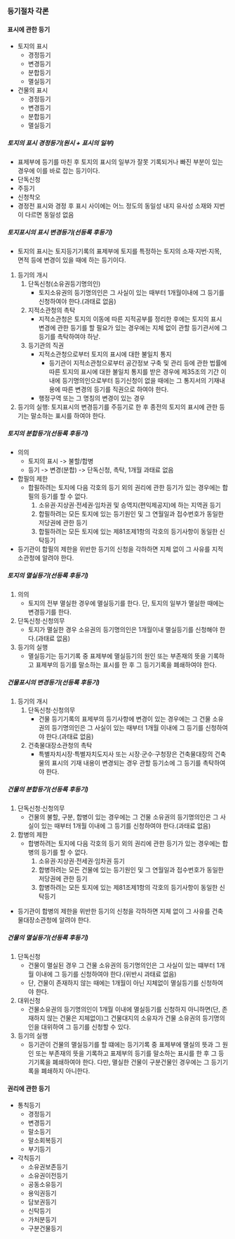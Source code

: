 ### 등기절차 각론
#### 표시에 관한 등기
- 토지의 표시
    - 경정등기
    - 변경등기
    - 분합등기
    - 멸실등기
- 건물의 표시
    - 경정등기
    - 변경등기
    - 분합등기
    - 멸실등기
##### 토지의 표시 경정등기(원시 + 표시의 일부)
- 표제부에 등기를 마친 후 토지의 표시의 일부가 잘못 기록되거나 빠진 부분이 있는 경우에 이를 바로 잡는 등기이다.
- 단독신청
- 주등기
- 신청착오
- 경정전 표시와 경정 후 표시 사이에는 어느 정도의 동일성 내지 유사성 소재와 지번이 다르면 동일성 없음
##### 토지표시의 표시 변경등기(선등록 후등기)
- 토지의 표시는 토지등기기록의 표제부에 토지를 특정하는 토지의 소재·지번·지목, 면적 등에 변경이 있을 때에 하는 등기이다.
1. 등기의 개시
    1. 단독신청(소유권등기명의인)
        - 토지소유권의 등기명의인은 그 사실이 있는 때부터 1개월이내에 그 등기를 신청하여야 한다.(과태료 없음)
    2. 지적소관청의 촉탁
        - 지적소관청은 토지의 이동에 따른 지적공부를 정리한 후에는 토지의 표시 변경에 관한 등기를 할 필요가 있는 경우에는 지체 없이 관할 등기관서에 그 등기를 촉탁하여야 하낟.
    3. 등기관의 직권
        - 지적소관청으로부터 토지의 표시에 대한 불일치 통지
            - 등기관이 지적소관청으로부터 공간정보 구축 및 관리 등에 관한 법률에 따른 토지의 표시에 대한 불일치 통지를 받은 경우에 제35조의 기간 이내에 등기명의인으로부터 등기신청이 없을 때에는 그 통지서의 기재내용에 따른 변경의 등기를 직권으로 하여야 한다.
        - 행정구역 또는 그 명칭의 변경이 있는 경우
2. 등기의 실행: 토지표시의 변경등기를 주등기로 한 후 종전의 토지의 표시에 관한 등기는 말소하는 표시를 하여야 한다.
##### 토지의 분합등기(선등록 후등기)
- 의의
    - 토지의 표시 -> 불할/합병
    - 등기 -> 변경(분합) -> 단독신청, 촉탁, 1개월 과태료 없음
- 합필의 제한
    - 합필하려는 토지에 다음 각호의 등기 외의 권리에 관한 등기가 있는 경우에는 합필의 등기를 할 수 없다.
        1. 소유권·지상권·전세권·임차권 및 승역지(편익제공지)에 하는 지역권 등기
        2. 합필하려는 모든 토지에 있는 등기원인 및 그 연월일과 접수번호가 동일한 저당권에 관한 등기
        3. 합필하려는 모든 토지에 있는 제81조제1항의 각호의 등기사항이 동일한 신탁등기
- 등기관이 합필의 제한을 위반한 등기의 신청을 각하하면 지체 없이 그 사유를 지적소관청에 알려야 한다.
##### 토지의 멸실등기(선등록 후등기)
1. 의의
    - 토지의 전부 멸실한 경우에 멸실등기를 한다. 단, 토지의 일부가 멸실한 때에는 변경등기를 한다.
2. 단독신청·신청의무
    - 토지가 멸실한 경우 소유권의 등기명의인은 1개월이내 멸실등기를 신청해야 한다.(과태료 없음)
3. 등기의 실행
    - 멸실등기는 등기기록 중 표제부에 멸실등기의 원인 또는 부존재의 뜻을 기록하고 표제부의 등기를 말소하는 표시를 한 후 그 등기기록을 폐쇄하여야 한다.
##### 건물표시의 변경등기(선등록 후등기)
1. 등기의 개시
    1. 단독신청·신청의무
        - 건물 등기기록의 표제부의 등기사항에 변경이 있는 경우에는 그 건물 소유권의 등기명의인은 그 사실이 있는 때부터 1개월 이내에 그 등기를 신청하여야 한다.(과태료 없음)
    2. 건축물대장소관청의 촉탁
        - 특별자치시장·특별자치도지사 또는 시장·군수·구청장은 건축물대장의 건축물의 표시의 기재 내용이 변경되는 경우 관할 등기소에 그 등기를 촉탁하여야 한다.
##### 건물의 분합등기(선등록 후등기)
1. 단독신청·신청의무
    - 건물의 불할, 구분, 합병이 있는 경우에는 그 건물 소유권의 등기명의인은 그 사실이 있는 때부터 1개월 이내에 그 등기를 신청하여야 한다.(과태료 없음)
2. 합병의 제한
    - 합병하려는 토지에 다음 각호의 등기 외의 권리에 관한 등기가 있는 경우에는 합병의 등기를 할 수 없다.
        1. 소유권·지상권·전세권·임차권 등기
        2. 합병하려는 모든 건물에 있는 등기원인 및 그 연월일과 접수번호가 동일한 저당권에 관한 등기
        3. 합병하려는 모든 토지에 있는 제81조제1항의 각호의 등기사항이 동일한 신탁등기
- 등기관이 합병의 제한을 위반한 등기의 신청을 각하하면 지체 없이 그 사유를 건축물대장소관청에 알려야 한다.
##### 건물의 멸실등기(선등록 후등기)
1. 단독신청
    - 건물이 멸실된 경우 그 건물 소유권의 등기명의인은 그 사실이 있는 떄부터 1개월 이내에 그 등기를 신청하여야 한다.(위반시 과태료 없음)
    - 단, 건물이 존재하지 않는 때에는 1개월이 아닌 지체없이 멸실등기를 신청하여야 한다.
2. 대위신청
    - 건물소유권의 등기명의인이 1개월 이내에 멸실등기를 신청하지 아니하면(단, 존재하지 않는 건물은 지체없이)그 건물대지의 소유자가 건물 소유권의 등기명의인을 대위하여 그 등기를 신청할 수 있다.
3. 등기의 실행
    - 등기관이 건물의 멸실등기를 할 떄에는 등기기록 중 표제부에 멸실의 뜻과 그 원인 또는 부존재의 뜻을 기록하고 표제부의 등기를 말소하는 표시를 한 후 그 등기기록을 폐쇄하여야 한다. 다만, 멸실한 건물이 구분건물인 경우에는 그 등기기록을 폐쇄하지 아니한다.
#### 권리에 관한 등기
- 통칙등기
    - 경정등기
    - 변경등기
    - 말소등기
    - 말소회복등기
    - 부기등기
- 각칙등기
    - 소유권보존등기
    - 소유권이전등기
    - 공동소유등기
    - 용익권등기
    - 담보권등기
    - 신탁등기
    - 가처분등기
    - 구분건물등기
####